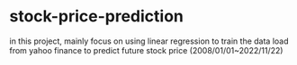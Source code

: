 # stock-price-prediction
in this project, mainly focus on using linear regression to train the data load from yahoo finance to predict future stock price (2008/01/01~2022/11/22)
